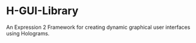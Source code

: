 # H-GUI-Library
An Expression 2 Framework for creating dynamic graphical user interfaces using Holograms.
